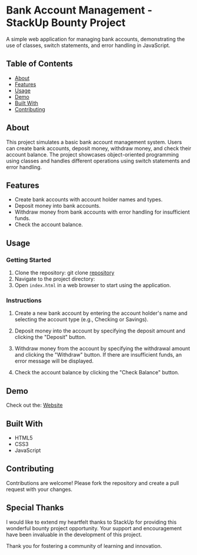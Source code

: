 # Bank Account Management - StackUp Bounty Project

A simple web application for managing bank accounts, demonstrating the use of classes, switch statements, and error handling in JavaScript.

## Table of Contents

- [About](#about)
- [Features](#features)
- [Usage](#usage)
- [Demo](#demo)
- [Built With](#built-with)
- [Contributing](#contributing)

## About

This project simulates a basic bank account management system. Users can create bank accounts, deposit money, withdraw money, and check their account balance. The project showcases object-oriented programming using classes and handles different operations using switch statements and error handling.

## Features

- Create bank accounts with account holder names and types.
- Deposit money into bank accounts.
- Withdraw money from bank accounts with error handling for insufficient funds.
- Check the account balance.

## Usage

### Getting Started

1. Clone the repository:
git clone [repository](https://github.com/utku-guclu/StackUp/tree/javascript-intermediate/bounty)
2. Navigate to the project directory: 
3. Open `index.html` in a web browser to start using the application.

### Instructions

1. Create a new bank account by entering the account holder's name and selecting the account type (e.g., Checking or Savings).

2. Deposit money into the account by specifying the deposit amount and clicking the "Deposit" button.

3. Withdraw money from the account by specifying the withdrawal amount and clicking the "Withdraw" button. If there are insufficient funds, an error message will be displayed.

4. Check the account balance by clicking the "Check Balance" button.

## Demo

Check out the: [Website](https://sokrates-bank-account-app.web.app/)

## Built With

- HTML5
- CSS3
- JavaScript

## Contributing

Contributions are welcome! Please fork the repository and create a pull request with your changes.

## Special Thanks

I would like to extend my heartfelt thanks to StackUp for providing this wonderful bounty project opportunity. Your support and encouragement have been invaluable in the development of this project. 

Thank you for fostering a community of learning and innovation.


